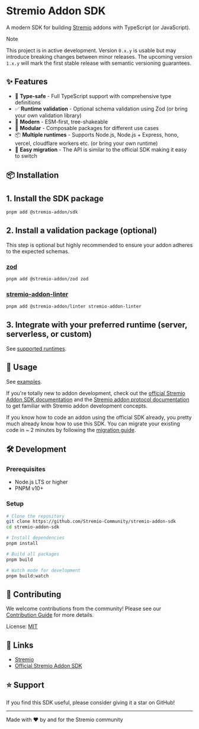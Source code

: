# Stremio Addon SDK

A modern SDK for building [Stremio](https://www.stremio.com/) addons with TypeScript (or JavaScript).

> [!NOTE]  
> This project is in active development. Version `0.x.y` is usable but may introduce breaking changes between minor releases. The upcoming version `1.x.y` will mark the first stable release with semantic versioning guarantees.

## ✨ Features

- 🎯 **Type-safe** - Full TypeScript support with comprehensive type definitions
- ✅ **Runtime validation** - Optional schema validation using Zod (or bring your own validation library)
- 🚀 **Modern** - ESM-first, tree-shakeable
- 🧩 **Modular** - Composable packages for different use cases
- 📦 **Multiple runtimes** - Supports Node.js, Node.js + Express, hono, vercel, cloudflare workers etc. (or bring your own runtime)
- 🔧 **Easy migration** - The API is similar to the official SDK making it easy to switch

## 📦 Installation

## 1. Install the SDK package

```bash
pnpm add @stremio-addon/sdk
```

## 2. Install a validation package (optional)

This step is optional but highly recommended to ensure your addon adheres to the expected schemas.

### [zod](https://github.com/colinhacks/zod)

```bash
pnpm add @stremio-addon/zod zod
```

### [stremio-addon-linter](https://github.com/Stremio/stremio-addon-linter)

```bash
pnpm add @stremio-addon/linter stremio-addon-linter
```

## 3. Integrate with your preferred runtime (server, serverless, or custom)

See [supported runtimes](./docs/runtimes.md).

## 📖 Usage

See [examples](./examples/).

If you're totally new to addon development, check out the [official Stremio Addon SDK documentation](https://github.com/Stremio/stremio-addon-sdk/tree/master/docs) and the [Stremio addon protocol documentation](https://github.com/Stremio/stremio-addon-sdk/blob/master/docs/protocol.md) to get familiar with Stremio addon development concepts.

If you know how to code an addon using the official SDK already, you pretty much already know how to use this SDK. You can migrate your existing code in ~ 2 minutes by following the [migration guide](./MIGRATION.md).

## 🛠️ Development

### Prerequisites

- Node.js LTS or higher
- PNPM v10+

### Setup

```bash
# Clone the repository
git clone https://github.com/Stremio-Community/stremio-addon-sdk
cd stremio-addon-sdk

# Install dependencies
pnpm install

# Build all packages
pnpm build

# Watch mode for development
pnpm build:watch
```

## 🤝 Contributing

We welcome contributions from the community! Please see our [Contribution Guide](CONTRIBUTING.md) for more details.

License: [MIT](./LICENSE)

## 🔗 Links

- [Stremio](https://www.stremio.com/)
- [Official Stremio Addon SDK](https://github.com/Stremio/stremio-addon-sdk)

## ⭐ Support

If you find this SDK useful, please consider giving it a star on GitHub!

---

Made with ❤️ by and for the Stremio community
